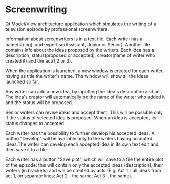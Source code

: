 # Screenwriting
Qt Model/View architecture application which simulates the writing of a television episode by professional screenwriters.

Information about screenwriters is in a text file. Each writer has a name(string), and expertise(Assistant, Junior or Senior). Another file contains info about the ideas proposed by the writers. Each idea has a description, status(proposed or accepted), creator(name of writer who created it) and the act(1,2 or 3).

When the application is launched, a new window is created for each writer, having as title the writer's name. The window will show all the ideas launched so far.

Any writer can add a new idea, by inputting the idea's description and act. The idea's creator will automatically be the name of the writer who added it and the status will be proposed. 

Senior writers can revise ideas and accept them. This will be possible only if the status of selected idea is proposed. When an idea is accepted, its status changes to accepted.

Each writer has the possibility to further develop his accepted ideas. A button "Develop" will be available only to the writers having accepted ideas.The writer can develop each accepted idea in its own text edit and then save it to a file.

Each writer has a button "Save plot", which will save to a file the entire plot of the episode: this will contain only the accepted ideas (description), their writers (in brackets) and will be created by acts (E.g. Act 1 - all ideas from act 1, on separate lines; Act 2 - the same; Act 3 - the same).
